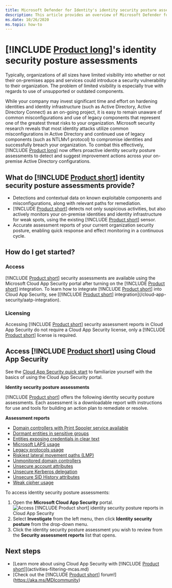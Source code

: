 ```yaml
---
title: Microsoft Defender for Identity's identity security posture assessments
description: This article provides an overview of Microsoft Defender for Identity's identity security posture assessment reports.
ms.date: 10/26/2020
ms.topic: how-to
---
```


# [!INCLUDE [Product long](includes/product-long.md)]'s identity security posture assessments

Typically, organizations of all sizes have limited visibility into whether or not their on-premises apps and services could introduce a security vulnerability to their organization. The problem of limited visibility is especially true with regards to use of unsupported or outdated components.

While your company may invest significant time and effort on hardening identities and identity infrastructure (such as Active Directory, Active Directory Connect) as an on-going project, it is easy to remain unaware of common misconfigurations and use of legacy components that represent one of the greatest threat risks to your organization. Microsoft security research reveals that most identity attacks utilize common misconfigurations in Active Directory and continued use of legacy components (such as NTLMv1 protocol) to compromise identities and successfully breach your organization. To combat this effectively, [!INCLUDE [Product long](includes/product-long.md)] now offers proactive identity security posture assessments to detect and suggest improvement actions across your on-premise Active Directory configurations.

## What do [!INCLUDE [Product short](includes/product-short.md)] identity security posture assessments provide?

- Detections and contextual data on known exploitable components and misconfigurations, along with relevant paths for remediation.
- [!INCLUDE [Product short](includes/product-short.md)] detects not only suspicious activities, but also actively monitors your on-premise identities and identity infrastructure for weak spots, using the existing [!INCLUDE [Product short](includes/product-short.md)] sensor.
- Accurate assessment reports of your current organization security posture, enabling quick response and effect monitoring in a continuous cycle.

## How do I get started?

### Access

[!INCLUDE [Product short](includes/product-short.md)] security assessments are available using the Microsoft Cloud App Security portal after turning on the [!INCLUDE [Product short](includes/product-short.md)] integration. To learn how to integrate [!INCLUDE [Product short](includes/product-short.md)] into Cloud App Security, see [[!INCLUDE [Product short](includes/product-short.md)] integration](/cloud-app-security/aatp-integration).

### Licensing

Accessing [!INCLUDE [Product short](includes/product-short.md)] security assessment reports in Cloud App Security do not require a Cloud App Security license, only a [!INCLUDE [Product short](includes/product-short.md)] license is required.

## Access [!INCLUDE [Product short](includes/product-short.md)] using Cloud App Security

See the [Cloud App Security quick start](/cloud-app-security/getting-started-with-cloud-app-security) to familiarize yourself with the basics of using the Cloud App Security portal.

**Identity security posture assessments**

[!INCLUDE [Product short](includes/product-short.md)] offers the following identity security posture assessments. Each assessment is a downloadable report with instructions for use and tools for building an action plan to remediate or resolve.

**Assessment reports**

- [Domain controllers with Print Spooler service available](cas-isp-print-spooler.md)
- [Dormant entities in sensitive groups](cas-isp-dormant-entities.md)
- [Entities exposing credentials in clear text](cas-isp-clear-text.md)
- [Microsoft LAPS usage](cas-isp-laps.md)
- [Legacy protocols usage](cas-isp-legacy-protocols.md)
- [Riskiest lateral movement paths (LMP)](cas-isp-riskiest-lmp.md)
- [Unmonitored domain controllers](cas-isp-unmonitored-domain-controller.md)
- [Unsecure account attributes](cas-isp-unsecure-account-attributes.md)
- [Unsecure Kerberos delegation](cas-isp-unconstrained-kerberos.md)
- [Unsecure SID History attributes](cas-isp-unsecure-sid-history-attribute.md)
- [Weak cipher usage](cas-isp-weak-cipher.md)

To access identity security posture assessments:

1. Open the **Microsoft Cloud App Security** portal.
    ![Access [!INCLUDE [Product short](includes/product-short.md)] identity security posture reports in Cloud App Security](media/cas-isp-report-1.png)
1. Select **Investigate** from the left menu, then click **Identity security posture** from the drop-down menu.
1. Click the identity security posture assessment you wish to review from the **Security assessment reports** list that opens.

## Next steps

- [Learn more about using Cloud App Security with [!INCLUDE [Product short](includes/product-short.md)]](activities-filtering-mcas.md)
- [Check out the [!INCLUDE [Product short](includes/product-short.md)] forum!](https://aka.ms/MDIcommunity)
